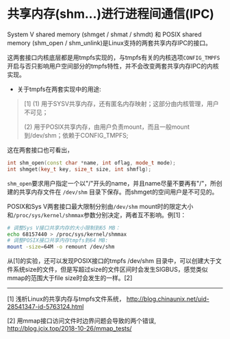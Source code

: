 # 共享内存(shm...)进行进程间通信(IPC)


System V shared memory (shmget / shmat / shmdt) 和 POSIX shared memory (shm_open / shm_unlink)是Linux支持的两套共享内存IPC的接口。

这两套接口内核底层都是用tmpfs实现的，与tmpfs有关的内核选项`CONFIG_TMPFS`开启与否只影响用户空间部分的tmpfs特性，并不会改变两套共享内存IPC的内核实现。


* 关于tmpfs在两套实现中的用途: 

> [1]
>(1) 用于SYSV共享内存，还有匿名内存映射；这部分由内核管理，用户不可见；
>
>(2) 用于POSIX共享内存，由用户负责mount，而且一般mount到/dev/shm；依赖于CONFIG_TMPFS;

这在两套接口也可看出，
```cpp
int shm_open(const char *name, int oflag, mode_t mode);
int shmget(key_t key, size_t size, int shmflg);
```
`shm_open`要求用户指定一个以"/"开头的name，并且name尽量不要再有"/"，所创建的共享内存文件在 `/dev/shm` 目录下保存。而shmget的空间用户是不可见的。

POSIX和Sys V两套接口最大限制分别由`/dev/shm` mount时的限定大小和`/proc/sys/kernel/shmmax`参数分别决定，两者互不影响。例[1]：
```bash
# 调整Sys V接口共享内存的大小限制到65 MB：
echo 68157440 > /proc/sys/kernel/shmmax
# 调整POSIX接口共享内存tmpfs到64 MB:
mount -size=64M -o remount /dev/shm
```

从[1]的实验，还可以发现POSIX接口的tmpfs /dev/shm 目录中，可以创建大于文件系统size的文件，但是写超过size的文件区间时会发生SIGBUS，感觉类似mmap的范围大于file size时会发生的一样。[2]

---
[1] 浅析Linux的共享内存与tmpfs文件系统， http://blog.chinaunix.net/uid-28541347-id-5763124.html

[2] 用mmap接口访问文件时边界问题会导致的两个错误, http://blog.jcix.top/2018-10-26/mmap_tests/
